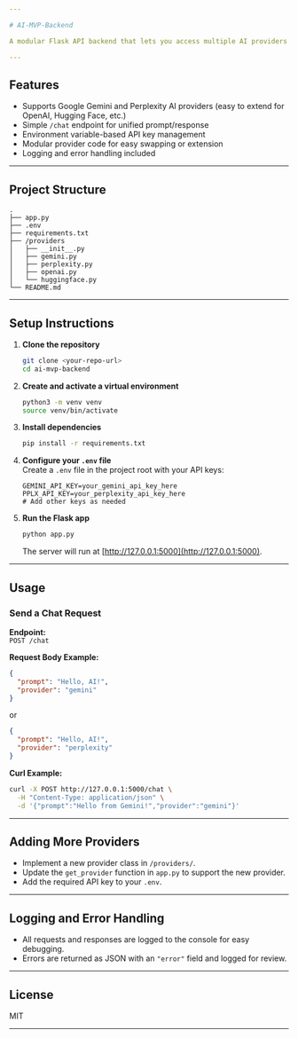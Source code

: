```yaml
---

# AI-MVP-Backend

A modular Flask API backend that lets you access multiple AI providers (Gemini, Perplexity, and more) with a single `/chat` endpoint.

---
```


## **Features**

- Supports Google Gemini and Perplexity AI providers (easy to extend for OpenAI, Hugging Face, etc.)
- Simple `/chat` endpoint for unified prompt/response
- Environment variable-based API key management
- Modular provider code for easy swapping or extension
- Logging and error handling included

---

## **Project Structure**

```
.
├── app.py
├── .env
├── requirements.txt
├── /providers
│   ├── __init__.py
│   ├── gemini.py
│   ├── perplexity.py
│   ├── openai.py
│   └── huggingface.py
└── README.md
```

---

## **Setup Instructions**

1. **Clone the repository**
   ```bash
   git clone <your-repo-url>
   cd ai-mvp-backend
   ```

2. **Create and activate a virtual environment**
   ```bash
   python3 -m venv venv
   source venv/bin/activate
   ```

3. **Install dependencies**
   ```bash
   pip install -r requirements.txt
   ```

4. **Configure your `.env` file**  
   Create a `.env` file in the project root with your API keys:
   ```
   GEMINI_API_KEY=your_gemini_api_key_here
   PPLX_API_KEY=your_perplexity_api_key_here
   # Add other keys as needed
   ```

5. **Run the Flask app**
   ```bash
   python app.py
   ```
   The server will run at [http://127.0.0.1:5000](http://127.0.0.1:5000).

---

## **Usage**

### **Send a Chat Request**

**Endpoint:**  
`POST /chat`

**Request Body Example:**
```json
{
  "prompt": "Hello, AI!",
  "provider": "gemini"
}
```
or
```json
{
  "prompt": "Hello, AI!",
  "provider": "perplexity"
}
```

**Curl Example:**
```bash
curl -X POST http://127.0.0.1:5000/chat \
  -H "Content-Type: application/json" \
  -d '{"prompt":"Hello from Gemini!","provider":"gemini"}'
```

---

## **Adding More Providers**

- Implement a new provider class in `/providers/`.
- Update the `get_provider` function in `app.py` to support the new provider.
- Add the required API key to your `.env`.

---

## **Logging and Error Handling**

- All requests and responses are logged to the console for easy debugging.
- Errors are returned as JSON with an `"error"` field and logged for review.

---

## **License**

MIT

---
